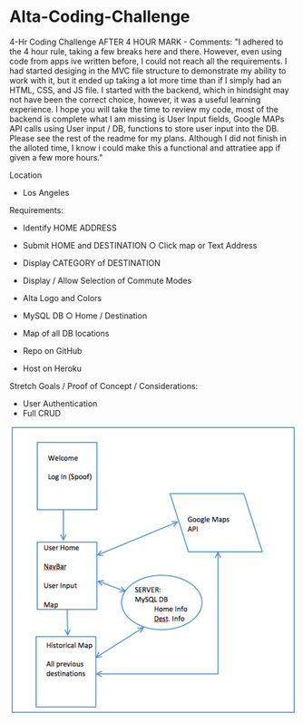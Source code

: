 # Alta-Coding-Challenge
4-Hr Coding Challenge
AFTER 4 HOUR MARK - Comments:
	"I adhered to the 4 hour rule, taking a few breaks here and there. However, even using code from apps ive written before, I could not reach all the requirements.  I had started desiging in the MVC file structure to demonstrate my ability to work with it, but it ended up taking a lot more time than if I simply had an HTML, CSS, and JS file.  I started with the backend, which in hindsight may not have been the correct choice, however, it was a useful learning experience.  I hope you will take the time to review my code, most of the backend is complete what I am missing is User Input fields, Google MAPs API calls using User input / DB, functions to store user input into the DB. Please see the rest of the readme for my plans.  Although I did not finish in the alloted time, I know i could make this a functional and attratiee app if given a few more hours."


Location 
- Los Angeles

Requirements:

- Identify HOME ADDRESS
	
- Submit HOME and DESTINATION
	○ Click map or Text Address
		
- Display CATEGORY of DESTINATION
		
- Display / Allow Selection of Commute Modes
		
- Alta Logo and Colors
	
- MySQL DB 
	○ Home / Destination
		
- Map of all DB locations

- Repo on GitHub
	
- Host on Heroku


Stretch Goals / Proof of Concept / Considerations:

- User Authentication 
- Full CRUD
  

![](WireFrame.png)